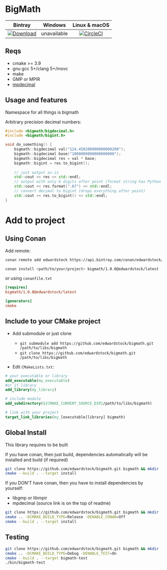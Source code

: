 # BigMath

| Bintray | Windows | Linux & macOS |
|:--------:|:---------:|:-----------------:|
[ ![Download](https://api.bintray.com/packages/edwardstock/conan-public/bigmath:edwardstock/images/download.svg?_latestVersion)](https://bintray.com/edwardstock/conan-public/bigmath:edwardstock/_latestVersion)|unavailable|[![CircleCI](https://circleci.com/gh/edwardstock/bigmath/tree/master.svg?style=svg)](https://circleci.com/gh/edwardstock/bigmath/tree/master)|



## Reqs
* cmake >= 3.9
* gnu gcc 5+/clang 5+/msvc
* make
* GMP or MPIR
* [mpdecimal](https://www.bytereef.org/mpdecimal/)

## Usage and features

Namespace for all things is bigmath

Arbitrary precision decimal numbers:
```c++
#include <bigmath/bigdecimal.h>
#include <bigmath/bigint.h>

void do_something() {
    bigmath::bigdecimal val("124.450200000000000200");
    bigmath::bigdecimal base("1000000000000000000");
    bigmath::bigdecimal res = val * base;
    bigmath::bigint = res.to_bigint();
    
    // just output as-is
    std::cout << res << std::endl;
    // output with only 6 digits after point (format string has Python syntax)
    std::cout << res.format(".6f") << std::endl;
    // convert decimal to bigint (drops everything after point)
    std::cout << res.to_bigint() << std::endl;
}
```

# Add to project
## Using Conan

Add remote:
```bash
conan remote add edwardstock https://api.bintray.com/conan/edwardstock/conan-public
```

```bash
conan install <path/to/your/project> bigmath/1.0.0@edwardstock/latest
```

or using `conanfile.txt`
```ini
[requires]
bigmath/1.0.0@edwardstock/latest

[generators]
cmake
```

## Include to your CMake project
* Add submodule or just clone
  * `git submodule add https://github.com/edwardstock/bigmath.git /path/to/libs/bigmath` 
  * `git clone https://github.com/edwardstock/bigmath.git /path/to/libs/bigmath`
  
* Edit `CMakeLists.txt`:
```cmake
# your executable or library
add_executable(my_executable) 
#or if library
add_library(my_library)

# include module
add_subdirectory(${CMAKE_CURRENT_SOURCE_DIR}/path/to/libs/bigmath)

# link with your project
target_link_libraries(my_[executable|library] bigmath)
```

## Global Install
This library requires to be built

If you have conan, then just build, dependencies automatically will be installed and build (if required)
```bash
git clone https://github.com/edwardstock/bigmath.git bigmath && mkdir -p build && cd bigmath/build
cmake --build . --target install
```

If you DON'T have conan, then you have to install dependencies by yourself:
- libgmp or libmpir
- mpdecimal (source link is on the top of readme)

```bash
git clone https://github.com/edwardstock/bigmath.git bigmath && mkdir -p build && cd bigmath/build
cmake .. -DCMAKE_BUILD_TYPE=Release -DENABLE_CONAN=Off
cmake --build . --target install
```

## Testing
```bash
git clone https://github.com/edwardstock/bigmath.git bigmath && mkdir -p build && cd bigmath/build
cmake .. -DCMAKE_BUILD_TYPE=Debug -DENABLE_TEST=On
cmake --build . --target bigmath-test
./bin/bigmath-test
```